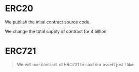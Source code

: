 # ERC20

We publish the inital contract source code.

We change the total supply of contract for 4 billion

# ERC721

> We will use contract of ERC721 to said our assert just I like.
